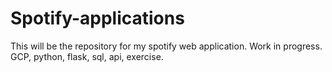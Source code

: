 # Spotify-applications
This will be the repository for my spotify web application. Work in progress. GCP, python, flask, sql, api, exercise.  
